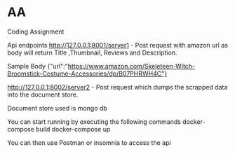 # AA
Coding Assignment

Api endpoints
http://127.0.0.1:8001/server1 - Post request with amazon url as body will return Title ,Thumbnail, Reviews and Description.


Sample Body {"url":"https://www.amazon.com/Skeleteen-Witch-Broomstick-Costume-Accessories/dp/B07PHRWH4C"}

http://127.0.0.1:8002/server2 - Post request which dumps the scrapped data into the document store.



Document store used is mongo db

You can start running by executing the following commands
docker-compose build
docker-compose up

You can then use Postman or insomnia to access the api
